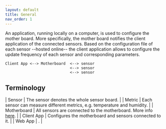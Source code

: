 ```yaml
---
layout: default
title: General
nav_order: 1
---
```


An application, running locally on a computer, is used to configure the mother board. More specifically, the mother board notifies the client application of the connected sensors. Based on the configuration file of each sensor --hosted online-- the client application allows to configure the update frequency of each sensor and corresponding parameters. 


```
Client App <--> Motherboard  <--> sensor
                             <--> sensor
                             <--> sensor
```


## Terminology


| Sensor | The sensor denotes the whole sensor board. |
| Metric | Each sensor can measure different metrics, e.g. temperature and humidity. |
| Motherboard | All sensors are connected to the motherboard. More info [here](motherboard/). |
| Client App  | Configures the motherboard and sensors connected to it. |
| Web App  | . |
